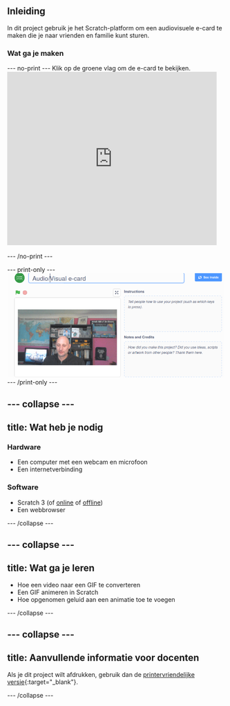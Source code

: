 ## Inleiding

In dit project gebruik je het Scratch-platform om een audiovisuele e-card te maken die je naar vrienden en familie kunt sturen.

### Wat ga je maken

--- no-print --- Klik op de groene vlag om de e-card te bekijken. <iframe src="https://scratch.mit.edu/projects/385557938/embed" allowtransparency="true" width="485" height="402" frameborder="0" scrolling="no" allowfullscreen mark="crwd-mark"></iframe>

--- /no-print ---

--- print-only --- ![Complete project](images/showcase_static.png) --- /print-only ---

--- collapse ---
---
title: Wat heb je nodig
---
### Hardware

- Een computer met een webcam en microfoon
- Een internetverbinding

### Software

- Scratch 3 (of [online](http://rpf.io/scratchon) of [offline](http://rpf.io/scratchoff))
- Een webbrowser

--- /collapse ---

--- collapse ---
---
title: Wat ga je leren
---

- Hoe een video naar een GIF te converteren
- Een GIF animeren in Scratch
- Hoe opgenomen geluid aan een animatie toe te voegen

--- /collapse ---

--- collapse ---
---
title: Aanvullende informatie voor docenten
---

Als je dit project wilt afdrukken, gebruik dan de [printervriendelijke versie](https://projects.raspberrypi.org/en/projects/av-e-card/print){:target="_blank"}.

--- /collapse ---
